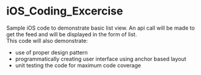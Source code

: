 # iOS_Coding_Excercise
Sample iOS code to demonstrate basic list view. 
An api call will be made to get the feed and will be displayed in the form of list.  
This code will also demonstrate: 
* use of proper design pattern
* programmatically creating user interface using anchor based layout
* unit testing the code for maximum code coverage

